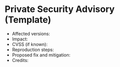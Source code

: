 # Private Security Advisory (Template)
- Affected versions:
- Impact:
- CVSS (if known):
- Reproduction steps:
- Proposed fix and mitigation:
- Credits:
